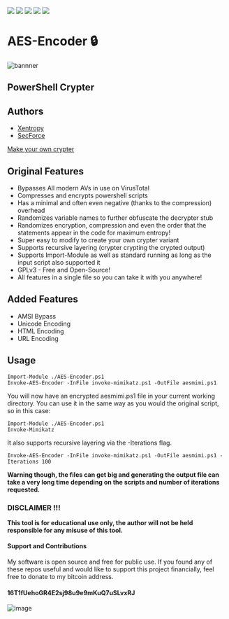 <a href="https://github.com/Chainski/AES-Encoder/blob/main/AES-Encoder.ps1"><img src="https://img.shields.io/badge/power-shell-blue"></a> 
<a href="https://github.com/chainski/AES-Encoder"><img src="https://img.shields.io/badge/OPEN--SOURCE-YES-green"></a>
<a href="https://github.com/chainski/AES-Encoder"><img src="https://img.shields.io/github/stars/chainski/AES-Encoder"></a> 
<a href="https://github.com/chainski/AES-Encoder"><img src="https://img.shields.io/badge/license-GPL--3.0-orange"></a> 
<a href="https://github.com/chainski/AES-Encoder"> <img src="https://img.shields.io/badge/dynamic/json?label=Visitors&query=value&url=https%3A%2F%2Fapi.countapi.xyz%2Fhit%2FChainski%2FAES-Encoder"></a> 

# AES-Encoder 🔒 
![bannner](https://user-images.githubusercontent.com/96607632/197303769-6294023f-4b99-4bf7-a6bb-52dd1a5e6b4f.png)

## PowerShell Crypter 

## Authors

- [Xentropy](http://twitter.com/SamuelAnttila)
- [SecForce](http://twitter.com/SECFORCE_LTD)

[Make your own crypter](https://netsec.expert/2020/02/06/write-a-crypter-in-any-language.html)

## Original Features

- Bypasses All modern AVs in use on VirusTotal 
- Compresses and encrypts powershell scripts
- Has a minimal and often even negative (thanks to the compression) overhead
- Randomizes variable names to further obfuscate the decrypter stub
- Randomizes encryption, compression and even the order that the statements appear in the code for maximum entropy!
- Super easy to modify to create your own crypter variant
- Supports recursive layering (crypter crypting the crypted output)
- Supports Import-Module as well as standard running as long as the input script also supported it
- GPLv3 - Free and Open-Source!
- All features in a single file so you can take it with you anywhere!

## Added Features

- AMSI Bypass
- Unicode Encoding
- HTML Encoding
- URL Encoding

## Usage

```
Import-Module ./AES-Encoder.ps1
Invoke-AES-Encoder -InFile invoke-mimikatz.ps1 -OutFile aesmimi.ps1
```

You will now have an encrypted aesmimi.ps1 file in your current working directory. You can use it in the same way as you would the original script, so in this case:

```
Import-Module ./AES-Encoder.ps1
Invoke-Mimikatz
```
It also supports recursive layering via the -Iterations flag.

```
Invoke-AES-Encoder -InFile invoke-mimikatz.ps1 -OutFile aesmimi.ps1 -Iterations 100
```
**Warning though, the files can get big and generating the output file can take a very long time depending on the scripts and number of iterations requested.**


### DISCLAIMER !!! 

**This tool is for educational use only, the author will not be held responsible for any misuse of this tool.**



#### Support and Contributions
My software is open source and free for public use. 
If you found any of these repos useful and would like to support this project financially, 
feel free to donate to my bitcoin address.

#### 16T1fUehoGR4E2sj98u9e9mKuQ7uSLvxRJ
![image](https://user-images.githubusercontent.com/96607632/173610346-a08309b7-7ce5-4be8-88f2-d79cb6e9c3bf.png)
